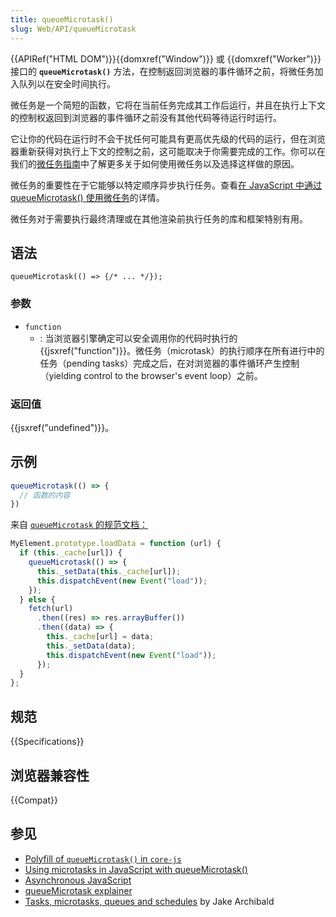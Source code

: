 ```yaml
---
title: queueMicrotask()
slug: Web/API/queueMicrotask
---
```


{{APIRef("HTML DOM")}}{{domxref("Window")}} 或 {{domxref("Worker")}} 接口的 **`queueMicrotask()`** 方法，在控制返回浏览器的事件循环之前，将微任务加入队列以在安全时间执行。

微任务是一个简短的函数，它将在当前任务完成其工作后运行，并且在执行上下文的控制权返回到浏览器的事件循环之前没有其他代码等待运行时运行。

它让你的代码在运行时不会干扰任何可能具有更高优先级的代码的运行，但在浏览器重新获得对执行上下文的控制之前，这可能取决于你需要完成的工作。你可以在我们的[微任务指南](/zh-CN/docs/Web/API/HTML_DOM_API/Microtask_guide)中了解更多关于如何使用微任务以及选择这样做的原因。

微任务的重要性在于它能够以特定顺序异步执行任务。查看[在 JavaScript 中通过 queueMicrotask() 使用微任务](/zh-CN/docs/Web/API/HTML_DOM_API/Microtask_guide)的详情。

微任务对于需要执行最终清理或在其他渲染前执行任务的库和框架特别有用。

## 语法

```plain
queueMicrotask(() => {/* ... */});
```

### 参数

- `function`
  - : 当浏览器引擎确定可以安全调用你的代码时执行的 {{jsxref("function")}}。微任务（microtask）的执行顺序在所有进行中的任务（pending tasks）完成之后，在对浏览器的事件循环产生控制（yielding control to the browser's event loop）之前。

### 返回值

{{jsxref("undefined")}}。

## 示例

```js
queueMicrotask(() => {
  // 函数的内容
})
```

来自 [`queueMicrotask` 的规范文档：](https://html.spec.whatwg.org/multipage/timers-and-user-prompts.html#microtask-queuing)

```js
MyElement.prototype.loadData = function (url) {
  if (this._cache[url]) {
    queueMicrotask(() => {
      this._setData(this._cache[url]);
      this.dispatchEvent(new Event("load"));
    });
  } else {
    fetch(url)
      .then((res) => res.arrayBuffer())
      .then((data) => {
        this._cache[url] = data;
        this._setData(data);
        this.dispatchEvent(new Event("load"));
      });
  }
};
```

## 规范

{{Specifications}}

## 浏览器兼容性

{{Compat}}

## 参见

- [Polyfill of `queueMicrotask()` in `core-js`](https://github.com/zloirock/core-js#queuemicrotask)
- [Using microtasks in JavaScript with queueMicrotask()](/zh-CN/docs/Web/API/HTML_DOM_API/Microtask_guide)
- [Asynchronous JavaScript](/zh-CN/docs/Learn/JavaScript/Asynchronous)
- [queueMicrotask explainer](https://github.com/fergald/docs/blob/master/explainers/queueMicrotask.md)
- [Tasks, microtasks, queues and schedules](https://jakearchibald.com/2015/tasks-microtasks-queues-and-schedules/) by Jake Archibald
